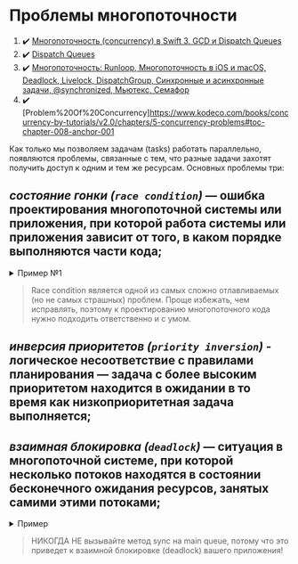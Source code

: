 # Проблемы многопоточности

1. :heavy_check_mark: [Многопоточность (concurrency) в Swift 3. GCD и Dispatch Queues](https://habr.com/ru/post/320152/#:~:text=race%20condition)
2. :heavy_check_mark: [Dispatch Queues](https://developer.apple.com/library/archive/documentation/General/Conceptual/ConcurrencyProgrammingGuide/OperationQueues/OperationQueues.html#//apple_ref/doc/uid/TP40008091-CH102-SW28)
3. :heavy_check_mark: [Многопоточность: Runloop, Многопоточность в iOS и macOS, Deadlock, Livelock, DispatchGroup, Синхронные и асинхронные задачи, @synchronized, Мьютекс, Семафор](https://github.com/dashvlas/awesome-ios-interview/blob/master/Resources/Russian.md#Способы-достижения-многопоточности-в-ios-и-macos)
4. :heavy_check_mark: [Problem%20Of%20Concurrency]https://www.kodeco.com/books/concurrency-by-tutorials/v2.0/chapters/5-concurrency-problems#toc-chapter-008-anchor-001

Как только мы позволяем задачам (tasks) работать параллельно, появляются проблемы, связанные с тем, что разные задачи захотят получить доступ к одним и тем же ресурсам.
Основных проблемы три:

## ***cостояние гонки (`race condition`)*** — ошибка проектирования многопоточной системы или приложения, при которой работа системы или приложения зависит от того, в каком порядке выполняются части кода;

<details><summary>Пример №1</summary>
<p> 

Пример взят [отсюда](https://habr.com/ru/post/578752/#:~:text=Race%20Condition).
  
```swift
// 1
var value: Int = 0
let serialQueue = DispatchQueue(label: "ru.popov.serial-queue")

// 2
func increment() { value += 1 }

// 3
serialQueue.async {
    // 4
    sleep(5)
    increment()
}

// 5
print(value)

// 6
value = 10

// 7
serialQueue.sync {
    increment()
}

// 8
print(value)
```
  
1. Создаем свойство value и последовательную очередь serialQueue

2. Описываем функцию инкрементирования value

3. Планируем задачу и сразу же возвращаем управление вызывающей очереди

4. Имитируем продолжительную работу усыпляя поток и тут же вызываем функцию increment

5. Выводим в консоль значение переменной value, получаем 0 и вот тут начинается самое интересное. Для полноты картины представьте, что начиная с этого пункта и до конца сниппета, код находится в другой части приложения, а зависимости (value, serialQueue) переданы через DI. То есть вы и понятия не имеете, что через 5 секунд value будет инкрементирован. Мы получаем в консоли значение 0 и для нас это своего рода source of truth.

6. Передаем в переменную value новое значение

7. На этот раз инкрементируем синхронно

8. Снова выводим значение value в консоль. Ожидаем получить 11, но получаем 12.

Попробуем визуализировать пример:

<img src="https://habrastorage.org/r/w1560/getpro/habr/upload_files/d85/a5a/bf2/d85a5abf2b488e80d925d650e446d115.png" alt="alt text" width="900" height="800">
  
Чтобы решить нашу, достаточно синхронизировать вызывающую очередь и serialQueue, тогда мы сможем гарантировать работу с актуальным значением value:
  
```swift
var value: Int = 0
let serialQueue = DispatchQueue(label: "ru.popov.serial-queue")

func increment() { value += 1 }

serialQueue.sync {
    sleep(5)
    increment()
}

print(value)

value = 10

serialQueue.sync {
    increment()
}

print(value)
```
  
И снова визуализируем:
 
<img src="https://habrastorage.org/r/w1560/getpro/habr/upload_files/d85/a5a/bf2/d85a5abf2b488e80d925d650e446d115.png" alt="alt text" width="900" height="800">
  
</p>
</details>

> Race condition является одной из самых сложно отлавливаемых (но не самых страшных) проблем. Проще избежать, чем исправлять, поэтому к проектированию многопоточного кода нужно подходить ответственно и с умом.

## ***инверсия приоритетов (`priority inversion`)*** - логическое несоответствие с правилами планирования — задача с более высоким приоритетом находится в ожидании в то время как низкоприоритетная задача выполняется;

## ***взаимная блокировка (`deadlock`)*** — ситуация в многопоточной системе, при которой несколько потоков находятся в состоянии бесконечного ожидания ресурсов, занятых самими этими потоками;
  
<details><summary>Пример</summary>
<p>  
  
```swift
let queue = DispatchQueue(label: "com.popov.app.exampleQueue")
queue.async {
    // ...
    queue.sync { // deadlock
        // ...
    }
}
```

```swift
// на главной очереди
DispatchQueue.main.sync { // deadlock
}
```

</p>
</details>

> НИКОГДА НЕ вызывайте метод sync на main queue, потому что это приведет к взаимной блокировке (deadlock) вашего приложения!
